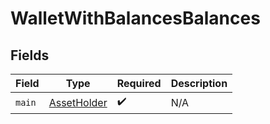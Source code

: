 # WalletWithBalancesBalances


## Fields

| Field                                             | Type                                              | Required                                          | Description                                       |
| ------------------------------------------------- | ------------------------------------------------- | ------------------------------------------------- | ------------------------------------------------- |
| `main`                                            | [AssetHolder](../../models/shared/AssetHolder.md) | :heavy_check_mark:                                | N/A                                               |